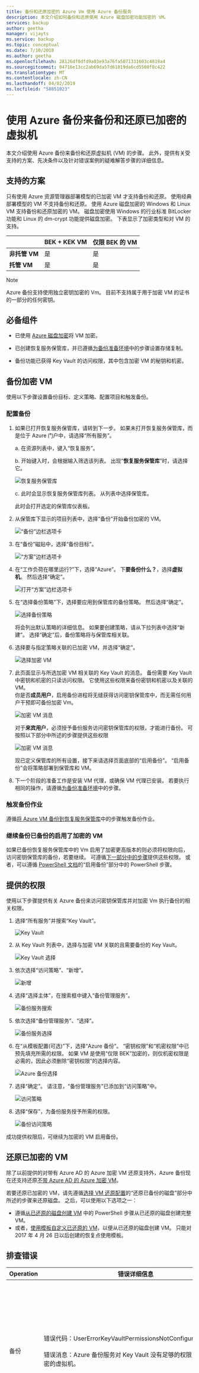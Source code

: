 ```yaml
---
title: 备份和还原加密的 Azure Vm 使用 Azure 备份服务
description: 本文介绍如何备份和还原使用 Azure 磁盘加密功能加密的 VM。
services: backup
author: geetha
manager: vijayts
ms.service: backup
ms.topic: conceptual
ms.date: 7/10/2018
ms.author: geetha
ms.openlocfilehash: 28126df0dfd9a03e93a76fa5071331603c4819a4
ms.sourcegitcommit: 04716e13cc2ab69da57d61819da6cd5508f8c422
ms.translationtype: MT
ms.contentlocale: zh-CN
ms.lasthandoff: 04/02/2019
ms.locfileid: "58851023"
---
```

# <a name="back-up-and-restore-encrypted-virtual-machines-with-azure-backup"></a>使用 Azure 备份来备份和还原已加密的虚拟机
本文介绍使用 Azure 备份来备份和还原虚拟机 (VM) 的步骤。 此外，提供有关受支持的方案、先决条件以及针对错误案例的疑难解答步骤的详细信息。

## <a name="supported-scenarios"></a>支持的方案

 只有使用 Azure 资源管理器部署模型的已加密 VM 才支持备份和还原。 使用经典部署模型的 VM 不支持备份和还原。 使用 Azure 磁盘加密的 Windows 和 Linux VM 支持备份和还原加密的 VM。 磁盘加密使用 Windows 的行业标准 BitLocker 功能和 Linux 的 dm-crypt 功能提供磁盘加密。 下表显示了加密类型和对 VM 的支持。

   |  | BEK + KEK VM | 仅限 BEK 的 VM |
   | --- | --- | --- |
   | **非托管 VM**  | 是 | 是  |
   | **托管 VM**  | 是 | 是  |

   > [!NOTE]
   > Azure 备份支持使用独立密钥加密的 Vm。 目前不支持属于用于加密 VM 的证书的一部分的任何密钥。
   >

## <a name="prerequisites"></a>必备组件
* 已使用 [Azure 磁盘加密](../security/azure-security-disk-encryption.md)将 VM 加密。

* 已创建恢复服务保管库，并已遵循[为备份准备环境](backup-azure-arm-vms-prepare.md)中的步骤设置存储复制。

* 备份功能已获得 Key Vault 的访问权限，其中包含加密 VM 的秘钥和机密。

## <a name="back-up-an-encrypted-vm"></a>备份加密 VM
使用以下步骤设置备份目标、定义策略、配置项目和触发备份。

### <a name="configure-backup"></a>配置备份
1. 如果已打开恢复服务保管库，请转到下一步。 如果未打开恢复服务保管库，而是位于 Azure 门户中，请选择“所有服务”。

   a. 在资源列表中，键入“恢复服务”。

   b. 开始键入时，会根据输入筛选该列表。 出现“**恢复服务保管库**”时，请选择它。

      ![恢复服务保管库](./media/backup-azure-vms-encryption/browse-to-rs-vaults.png) <br/>

    c. 此时会显示恢复服务保管库列表。 从列表中选择保管库。

     此时会打开选定的保管库仪表板。
1. 从保管库下显示的项目列表中，选择“备份”开始备份加密的 VM。

      ![“备份”边栏选项卡](./media/backup-azure-vms-encryption/select-backup.png)
1. 在“备份”磁贴中，选择“备份目标”。

      ![“方案”边栏选项卡](./media/backup-azure-vms-encryption/select-backup-goal-one.png)
1. 在“工作负荷在哪里运行?”下，选择“Azure”。 下**要备份什么？**，选择**虚拟机**。 然后选择“确定”。

   ![打开“方案”边栏选项卡](./media/backup-azure-vms-encryption/select-backup-goal-two.png)
1. 在“选择备份策略”下，选择要应用到保管库的备份策略。 然后选择“确定”。

      ![选择备份策略](./media/backup-azure-vms-encryption/setting-rs-backup-policy-new.png)

    将会列出默认策略的详细信息。 如果要创建策略，请从下拉列表中选择“新建”。 选择“确定”后，备份策略将与保管库相关联。

1. 选择要与指定策略关联的已加密 VM，并选择“确定”。

      ![选择加密 VM](./media/backup-azure-vms-encryption/selected-encrypted-vms.png)
1. 此页面显示与所选加密 VM 相关联的 Key Vault 的消息。 备份需要 Key Vault 中密钥和机密的只读访问权限。 它使用这些权限来备份密钥和机密以及关联的 VM。<br>
你是否**成员用户**，启用备份进程将无缝获得访问密钥保管库中，而无需任何用户干预即可备份加密 Vm。

   ![加密 VM 消息](./media/backup-azure-vms-encryption/member-user-encrypted-vm-warning-message.png)

   对于**来宾用户**，必须授予备份服务访问密钥保管库的权限，才能进行备份。 可按照以下部分中所述的步骤提供这些权限

   ![加密 VM 消息](./media/backup-azure-vms-encryption/guest-user-encrypted-vm-warning-message.png)

    现已定义保管库的所有设置，接下来请选择页面底部的“启用备份”。 “启用备份”会将策略部署到保管库和 VM。

1. 下一个阶段的准备工作是安装 VM 代理，或确保 VM 代理已安装。 若要执行相同的操作，请遵循[为备份准备环境](backup-azure-arm-vms-prepare.md)中的步骤。

### <a name="trigger-a-backup-job"></a>触发备份作业
遵循[将 Azure VM 备份到恢复服务保管库](backup-azure-arm-vms.md)中的步骤触发备份作业。

### <a name="continue-backups-of-already-backed-up-vms-with-encryption-enabled"></a>继续备份已备份的启用了加密的 VM  
如果已备份恢复服务保管库中的 Vm 启用了加密更高版本的则必须将权限向后，访问密钥保管库的备份，若要继续。 可遵循[下一部分中的步骤](#provide-permissions)提供这些权限。 或者，可以遵循 [PowerShell 文档](backup-azure-vms-automation.md)的“启用备份”部分中的 PowerShell 步骤。

## <a name="provide-permissions"></a>提供的权限
使用以下步骤提供有关 Azure 备份来访问密钥保管库并对加密 Vm 执行备份的相关权限。
1. 选择“所有服务”并搜索“Key Vault”。

    ![Key Vault](./media/backup-azure-vms-encryption/search-key-vault.png)

1. 从 Key Vault 列表中，选择与加密 VM 关联的且需要备份的 Key Vault。

     ![Key Vault 选择](./media/backup-azure-vms-encryption/select-key-vault.png)

1. 依次选择“访问策略”、“新增”。

    ![新增](./media/backup-azure-vms-encryption/select-key-vault-access-policy.png)

1. 选择“选择主体”，在搜索框中键入“备份管理服务”。

    ![备份服务搜索](./media/backup-azure-vms-encryption/search-backup-service.png)

1. 依次选择“备份管理服务”、“选择”。

    ![备份服务选择](./media/backup-azure-vms-encryption/select-backup-service.png)

1. 在“从模板配置(可选)”下，选择“Azure 备份”。 “密钥权限”和“机密权限”中已预先填充所需的权限。 如果 VM 是使用“仅限 BEK”加密的，则仅机密权限是必需的，因此必须删除“密钥权限”的选择内容。

    ![Azure 备份选择](./media/backup-azure-vms-encryption/select-backup-template.png)

1. 选择“确定”。 请注意，“备份管理服务”已添加到“访问策略”中。

    ![访问策略](./media/backup-azure-vms-encryption/backup-service-access-policy.png)

1. 选择“保存”，为备份服务授予所需的权限。

    ![备份访问策略](./media/backup-azure-vms-encryption/save-access-policy.png)

成功提供权限后，可继续为加密的 VM 启用备份。

## <a name="restore-an-encrypted-vm"></a>还原已加密的 VM
除了以前提供的对带有 Azure AD 的 Azure 加密 VM 还原支持外，Azure 备份现在还支持还原[不带 Azure AD 的 Azure 加密 VM](https://docs.microsoft.com/azure/security/azure-security-disk-encryption-prerequisites-aad)。<br>

若要还原已加密的 VM，请先遵循[选择 VM 还原配置](backup-azure-arm-restore-vms.md#choose-a-vm-restore-configuration)的“还原已备份的磁盘”部分中所述的步骤来还原磁盘。 之后，可以使用以下选项之一：

* 遵循[从已还原的磁盘创建 VM](backup-azure-vms-automation.md#create-a-vm-from-restored-disks) 中的 PowerShell 步骤从已还原的磁盘创建完整 VM。
* 或者，[使用模板自定义已还原的 VM](backup-azure-arm-restore-vms.md#use-templates-to-customize-a-restored-vm)，以便从已还原的磁盘创建 VM。 只能对 2017 年 4 月 26 日以后创建的恢复点使用模板。

## <a name="troubleshooting-errors"></a>排查错误
| Operation | 错误详细信息 | 解决方法 |
| --- | --- | --- |
|备份 | 错误代码：UserErrorKeyVaultPermissionsNotConfigured<br><br>错误消息：Azure 备份服务对 Key Vault 没有足够的权限，无法备份加密的虚拟机。 | 应遵循[上一部分中的步骤](#provide-permissions)为备份服务提供这些权限。 或者，可以遵循[使用 PowerShell 备份和还原虚拟机](backup-azure-vms-automation.md#enable-protection)一文“启用保护”部分中的 PowerShell 步骤执行操作。 |  
| 还原 | 无法还原此加密的 VM，因为与此 VM 关联的 Key Vault 不存在。 |通过[什么是 Azure 密钥保管库？](../key-vault/key-vault-overview.md)，创建密钥保管库。 参阅[使用 Azure 备份还原 Key Vault 密钥和机密](backup-azure-restore-key-secret.md)来还原密钥和机密（如果不存在）。 |
| 还原 | 错误代码：UserErrorKeyVaultKeyDoesNotExist<br><br> 错误消息：无法还原此加密 VM，因为与之关联的密钥不存在。 |参阅[使用 Azure 备份还原 Key Vault 密钥和机密](backup-azure-restore-key-secret.md)来还原密钥和机密（如果不存在）。 |
| 还原 | 错误代码：ProviderAuthorizationFailed/UserErrorProviderAuthorizationFailed<br><br>错误消息：备份服务没有权限访问订阅中的资源。 |如前所述，请先遵循[选择 VM 还原配置](backup-azure-arm-restore-vms.md#choose-a-vm-restore-configuration)的“还原已备份的磁盘”部分中所述的步骤来还原磁盘。 之后，使用 PowerShell [从已还原的磁盘创建 VM](backup-azure-vms-automation.md#create-a-vm-from-restored-disks)。 |

